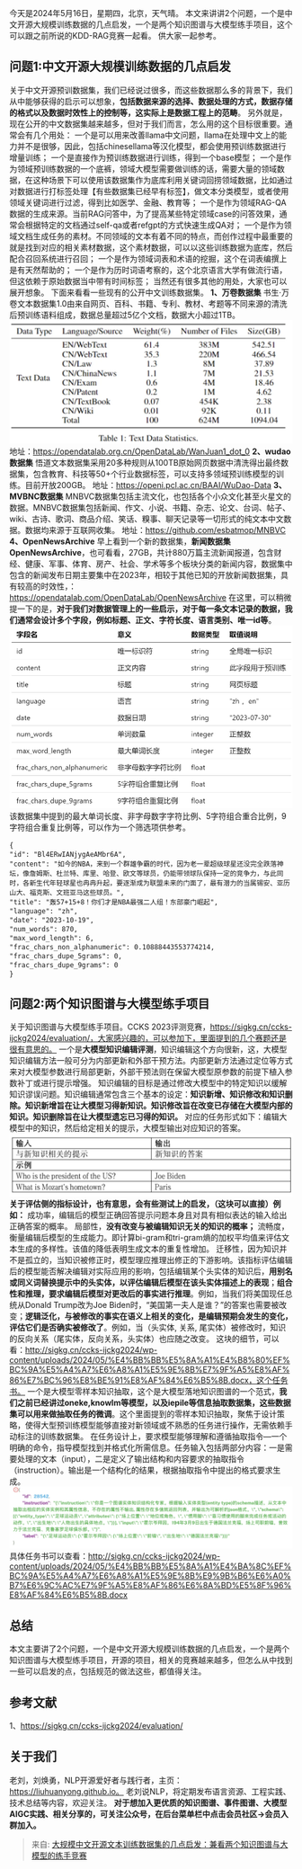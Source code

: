 今天是2024年5月16日，星期四，北京，天气晴。
本文来讲讲2个问题，一个是中文开源大规模训练数据的几点启发，一个是两个知识图谱与大模型练手项目，这个可以跟之前所说的KDD-RAG竞赛一起看。
供大家一起参考。
## **问题1:中文开源大规模训练数据的几点启发**
关于中文开源预训数据集，我们已经说过很多，而这些数据那么多的背景下，我们从中能够获得的启示可以想象，**包括数据来源的选择、数据处理的方式，数据存储的格式以及数据时效性上的控制等，这实际上是数据工程上的范畴**。
另外就是，现在公开的中文数据集越来越多，但对于我们而言，怎么用的这个目标很重要。通常会有几个用处：
一个是可以用来改善llama中文问题，llama在处理中文上的能力并不是很够，因此，包括chinesellama等汉化模型，都会使用预训练数据进行增量训练；
一个是直接作为预训练数据进行训练，得到一个base模型；
一个是作为领域预训练数据的一个底裤，领域大模型需要做训练的话，需要大量的领域数据，在这种场景下可以使用该数据集作为底库利用关键词回捞领域数据，比如通过对数据进行打标签处理【有些数据集已经早有标签】，做文本分类模型，或者使用领域关键词进行过滤，得到比如医学、金融、教育等；
一个是作为领域RAG-QA数据的生成来源。当前RAG问答中，为了提高某些特定领域case的问答效果，通常会根据特定的文档通过self-qa或者refgpt的方式快速生成QA对；
一个是作为领域文档生成任务的素材。不同领域的文本有着不同的特点，而创作过程中最重要的就是找到对应的相关素材数据，这个素材数据，可以以这些训练数据为底库，然后配合召回系统进行召回；
一个是作为领域词表和术语的挖掘，这个在词表编撰上是有天然帮助的；
一个是作为历时词语考察的，这个北京语言大学有做流行语，但这依赖于原始数据当中带有时间标签；
当然还有很多其他的用处，大家也可以展开想象。
下面来看看一些现有的公开中文训练数据集。
**1、万卷数据集**
书生·万卷文本数据集1.0由来自网页、百科、书籍、专利、教材、考题等不同来源的清洗后预训练语料组成，数据总量超过5亿个文档，数据大小超过1TB。
![image.jpg](../images/373505ee61999cf2de77f79ddf90bdd6.png)
地址：https://opendatalab.org.cn/OpenDataLab/WanJuan1_dot_0
**2、wudao数据集**
悟道文本数据集采用20多种规则从100TB原始网页数据中清洗得出最终数据集，包含教育、科技等50+个行业数据标签，可以支持多领域预训练模型的训练。目前开放200GB。
地址：https://openi.pcl.ac.cn/BAAI/WuDao-Data
**3、MVBNC数据集**
MNBVC数据集包括主流文化，也包括各个小众文化甚至火星文的数据。MNBVC数据集包括新闻、作文、小说、书籍、杂志、论文、台词、帖子、wiki、古诗、歌词、商品介绍、笑话、糗事、聊天记录等一切形式的纯文本中文数据。数据均来源于互联网收集。
地址：https://github.com/esbatmop/MNBVC
**4、OpenNewsArchive**
早上看到一个新的数据集，**新闻数据集OpenNewsArchive**，也可看看，27GB，共计880万篇主流新闻报道，包含财经、健康、军事、体育、房产、社会、学术等多个板块分类的新闻内容，数据集中包含的新闻发布日期主要集中在2023年，相较于其他已知的开放新闻数据集，具有较高的时效性，：https://opendatalab.com/OpenDataLab/OpenNewsArchive
在这里，可以稍微提一下的是，**对于我们对数据管理上的一些启示，对于每一条文本记录的数据，我们通常会设计多个字段，例如标题、正文、字符长度、语言类别、唯一id等**。
![image.jpg](../images/3012fe86382f57a72f5ad2ef62545953.png)
该数据集中提到的最大单词长度、非字母数字字符比例、5字符组合重合比例，9字符组合重复比例等，可以作为一个筛选项供参考。
```
{
"id": "Bl4ERwIANjygAeAMbr6A",
"content": "如今的NBA，来到一个群雄争霸的时代，因为老一辈超级球星还没完全跌落神坛，像詹姆斯、杜兰特、库里、哈登、欧文等球员，仍能带领球队保持一定的竞争力，与此同时，各新生代年轻球星也冉冉升起，要逐渐成为联盟未来的门面了，最有潜力的当属锡安、亚历山大、福克斯、文班亚马这些球员。",
"title": "轰57+15+8！你们才是NBA最强二人组！东部豪门崛起",
"language": "zh",
"date": "2023-10-19",
"num_words": 870,
"max_word_length": 6,
"frac_chars_non_alphanumeric": 0.10888443553774214,
"frac_chars_dupe_5grams": 0,
"frac_chars_dupe_9grams": 0
}
```
## **问题2:两个知识图谱与大模型练手项目**
关于知识图谱与大模型练手项目。CCKS 2023评测竞赛，https://sigkg.cn/ccks-ijckg2024/evaluation/，大家感兴趣的，可以参加下，里面提到的几个赛题还是很有意思的。
一个是**大模型知识编辑评测**，知识编辑这个方向很新，这，大模型知识编辑方法一般可分为内部更新和外部干预方法。内部更新方法通过定位等方式来对大模型参数进行局部更新，外部干预法则在保留大模型原参数的前提下植入参数补丁或进行提示增强。
知识编辑的目标是通过修改大模型中的特定知识以缓解知识谬误问题。知识编辑通常包含三个基本的设定：**知识新增、知识修改和知识删除。知识新增旨在让大模型习得新知识。知识修改旨在改变已存储在大模型内部的知识。知识删除旨在让大模型遗忘已习得的知识。** 对应的任务形式如下：编辑大模型中的知识，然后给定相关的提示，大模型输出对应知识的答案。
![image.jpg](../images/f17787bf396f0607e2b78dd438435590.png)
**关于评估侧的指标设计，也有意思，会有些测试上的启发，（这块可以直接）例如：**
成功率，编辑后的模型正确回答提示问题本身且对具有相似表达的输入给出正确答案的概率。
局部性，**没有改变与被编辑知识无关的知识的概率；**
流畅度，衡量编辑后模型的生成能力。即计算bi-gram和tri-gram熵的加权平均值来评估文本生成的多样性。该值的降低表明生成文本的重复性增加。
迁移性，因为知识并不是孤立的，当知识被修正时，模型理应推理出修正的下游影响。该指标评估编辑后的模型能否解决编辑对实际应用的影响，包括编辑某个头实体的知识后，**用别名或同义词替换提示中的头实体，以评估编辑后模型在该头实体描述上的表现**；**组合性和推理，要求编辑后模型对更改后的事实进行推理**。例如，当我们将美国现任总统从Donald Trump改为Joe Biden时，“美国第一夫人是谁？”的答案也需要被改变；**逻辑泛化，与被修改的事实在语义上相关的变化，是编辑预期会发生的变化，评估它们是否确实被修改了**。例如，当（头实体, 关系, 尾实体）被修改时，知识的反向关系（尾实体，反向关系，头实体）也应随之改变。
这块的细节，可以看：http://sigkg.cn/ccks-ijckg2024/wp-content/uploads/2024/05/%E4%BB%BB%E5%8A%A1%E4%B8%80%EF%BC%9A%E5%A4%A7%E6%A8%A1%E5%9E%8B%E7%9F%A5%E8%AF%86%E7%BC%96%E8%BE%91%E8%AF%84%E6%B5%8B.docx，这个任务书。
一个是大模型零样本知识抽取，这个是大模型落地知识图谱的一个范式，**我们之前已经讲过oneke,knowlm等模型，以及iepile等信息抽取数据集，这些数据集可以用来做抽取任务的微调**。这个里面提到的零样本知识抽取，聚焦于设计策略，使得大型预训练模型能够直接对新领域或不熟悉的任务进行操作，无需依赖手动标注的训练数据集。
在任务设计上，要求模型能够理解和遵循抽取指令—一个明确的命令，指导模型找到并格式化所需信息。任务输入包括两部分内容：一是需要处理的文本（input），二是定义了输出结构和内容要求的抽取指令（instruction）。输出是一个结构化的结果，根据抽取指令中提出的格式要求生成。
![image.jpg](../images/6551c8eafa3474847ded2623c328fbfe.png)
具体任务书可以查看：http://sigkg.cn/ccks-ijckg2024/wp-content/uploads/2024/05/%E4%BB%BB%E5%8A%A1%E4%BA%8C%EF%BC%9A%E5%A4%A7%E6%A8%A1%E5%9E%8B%E9%9B%B6%E6%A0%B7%E6%9C%AC%E7%9F%A5%E8%AF%86%E6%8A%BD%E5%8F%96%E8%AF%84%E6%B5%8B.docx
## **总结**
本文主要讲了2个问题，一个是中文开源大规模训练数据的几点启发，一个是两个知识图谱与大模型练手项目，开源的项目，相关的竞赛越来越多，但怎么从中找到一些可以启发的点，包括规范的做法这些，都值得关注。
## **参考文献**
1、https://sigkg.cn/ccks-ijckg2024/evaluation/
## **关于我们**
老刘，刘焕勇，NLP开源爱好者与践行者，主页：https://liuhuanyong.github.io。
老刘说NLP，将定期发布语言资源、工程实践、技术总结等内容，欢迎关注。
**对于想加入更优质的知识图谱、事件图谱、大模型AIGC实践、相关分享的，可关注公众号，在后台菜单栏中点击会员社区->会员入群加入。**

> 来自: [大规模中文开源文本训练数据集的几点启发：兼看两个知识图谱与大模型的练手竞赛](https://mp.weixin.qq.com/s/JDkKlD9IKvagCYucPey6UQ)

